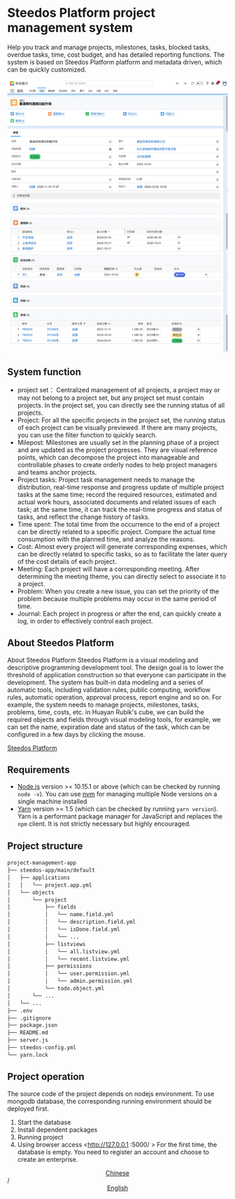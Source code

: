# Steedos Platform project management system

Help you track and manage projects, milestones, tasks, blocked tasks, overdue tasks, time, cost budget, and has detailed reporting functions. The system is based on Steedos Platform platform and metadata driven, which can be quickly customized.

![project](/docs/images-10/project.png)

## System function

- project set： Centralized management of all projects, a project may or may not belong to a project set, but any project set must contain projects. In the project set, you can directly see the running status of all projects.
- Project: For all the specific projects in the project set, the running status of each project can be visually previewed. If there are many projects, you can use the filter function to quickly search.
- Milepost: Milestones are usually set in the planning phase of a project and are updated as the project progresses. They are visual reference points, which can decompose the project into manageable and controllable phases to create orderly nodes to help project managers and teams anchor projects.
- Project tasks: Project task management needs to manage the distribution, real-time response and progress update of multiple project tasks at the same time; record the required resources, estimated and actual work hours, associated documents and related issues of each task; at the same time, it can track the real-time progress and status of tasks, and reflect the change history of tasks.
- Time spent: The total time from the occurrence to the end of a project can be directly related to a specific project. Compare the actual time consumption with the planned time, and analyze the reasons.
- Cost: Almost every project will generate corresponding expenses, which can be directly related to specific tasks, so as to facilitate the later query of the cost details of each project.
- Meeting: Each project will have a corresponding meeting. After determining the meeting theme, you can directly select to associate it to a project.
- Problem: When you create a new issue, you can set the priority of the problem because multiple problems may occur in the same period of time.
- Journal: Each project in progress or after the end, can quickly create a log, in order to effectively control each project.

## About  Steedos Platform

About  Steedos Platform
Steedos Platform is a visual modeling and descriptive programming development tool. The design goal is to lower the threshold of application construction so that everyone can participate in the development. The system has built-in data modeling and a series of automatic tools, including validation rules, public computing, workflow rules, automatic operation, approval process, report engine and so on.
For example, the system needs to manage projects, milestones, tasks, problems, time, costs, etc. in Huayan Rubik's cube, we can build the required objects and fields through visual modeling tools, for example, we can set the name, expiration date and status of the task, which can be configured in a few days by clicking the mouse.


[Steedos Platform ](https://www.steedos.com/help/)

## Requirements

- [Node.js](https://nodejs.org/en/download/) version >= 10.15.1 or above (which can be checked by running `node -v`). You can use [nvm](https://github.com/nvm-sh/nvm) for managing multiple Node versions on a single machine installed
- [Yarn](https://yarnpkg.com/en/) version >= 1.5 (which can be checked by running `yarn version`). Yarn is a performant package manager for JavaScript and replaces the `npm` client. It is not strictly necessary but highly encouraged.


## Project structure

```sh
project-management-app
├── steedos-app/main/default
│   ├── applications
│   │   └── project.app.yml
│   └── objects
│       └── project
│           ├── fields
│           │   └── name.field.yml
│           │   └── description.field.yml
│           │   └── isDone.field.yml
│           │   └── ...
│           ├── listviews
│           │   └── all.listview.yml
│           │   └── recent.listview.yml
│           ├── permissions
│           │   └── user.permission.yml
│           │   └── admin.permission.yml
│           └── todo.object.yml
│       └── ...
│   └── ...
├── .env
├── .gitignore
├── package.json
├── README.md
├── server.js
├── steedos-config.yml
└── yarn.lock
```

## Project operation

The source code of the project depends on nodejs environment. To use mongodb database, the corresponding running environment should be deployed first.

  1. Start the database  
  2. Install dependent packages
  3. Running project
  4. Using browser access <http://127.0.0.1 :5000/ >   For the first time, the database is empty. You need to register an account and choose to create an enterprise.

<center><a href="https://github.com/steedos/project-management-app/blob/master/README_cn.md">  Chinese </a></center>
/<center><a href="https://github.com/steedos/project-management-app">  English </a></center>